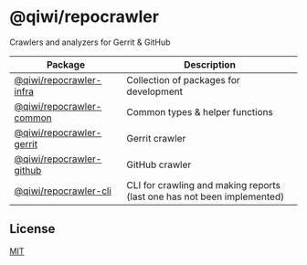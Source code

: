 # @qiwi/repocrawler
Crawlers and analyzers for Gerrit & GitHub

| Package | Description |
|---------|-------------|
| [@qiwi/repocrawler-infra](./packages/infra) | Collection of packages for development |
| [@qiwi/repocrawler-common](./packages/infra) | Common types & helper functions |
| [@qiwi/repocrawler-gerrit](./packages/gerrit) | Gerrit crawler |
| [@qiwi/repocrawler-github](./packages/github) | GitHub crawler |
| [@qiwi/repocrawler-cli](./packages/github) | CLI for crawling and making reports (last one has not been implemented) |

## License
[MIT](./LICENSE)
